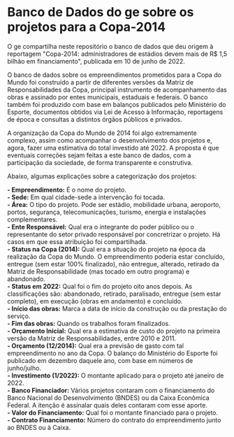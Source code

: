 # Banco de Dados do ge sobre os projetos para a Copa-2014

O ge compartilha neste repositório o banco de dados que deu origem à reportagem "Copa-2014: administradores de estádios devem mais de R$ 1,5 bilhão em financiamento", publicada em 10 de junho de 2022.

O banco de dados sobre os empreendimentos prometidos para a Copa do Mundo foi construído a partir de diferentes versões da Matriz de Responsabilidades da Copa, principal instrumento de acompanhamento das obras e assinado por entes municipais, estaduais e federais. O banco também foi produzido com base em balanços publicados pelo Ministério do Esporte, documentos obtidos via Lei de Acesso à Informação, reportagens de época e consultas a distintos órgãos públicos e privados.

A organização da Copa do Mundo de 2014 foi algo extremamente complexo, assim como acompanhar o desenvolvimento dos projetos e, agora, fazer uma estimativa do total investido até 2022. A proposta é que eventuais correções sejam feitas a este banco de dados, com a participação da sociedade, de forma transparente e construtiva. 

Abaixo, algumas explicações sobre a categorização dos projetos:

**- Empreendimento:** É o nome do projeto.  
**- Sede:** Em qual cidade-sede a intervenção foi tocada.  
**- Área:** O tipo do projeto. Pode ser estádio, mobilidade urbana, aeroporto, portos, segurança, telecomunicações, turismo, energia e instalações complementares.  
**- Ente Responsável:** Qual era o integrante do poder público ou o representante do setor privado responsável por concretrizar o projeto. Há casos em que essa atribuição foi compartilhada.  
**- Status na Copa (2014):** Qual era a situação do projeto na época da realização da Copa do Mundo. O empreendimento poderia estar concluído, entregue (sem estar 100% finalizado), não entregue, alterado, retirado da Matriz de Responsabilidade (mas tocado em outro programa) e abandonado.  
**- Status em 2022:** Qual foi o fim do projeto oito anos depois. As classificações são: abandonado, retirado, paralisado, entregue (sem estar completo), em execução (obras em andamento) e concluído.   
**- Início das obras:** Marca a data de início da construção ou da prestação do serviço.  
**- Fim das obras:** Quando os trabalhos foram finalizados.  
**- Orçamento Inicial:** Qual era a estimativa de custo do projeto na primeira versão da Matriz de Responsabilidades, entre 2010 e 2011.  
**- Orçamento (12/2014):** Qual era a previsão de gasto com tal empreendimento no ano da Copa. O balanço do Ministério do Esporte foi publicado em dezembro daquele ano, com base em números de junho/julho.  
**- Investimento (1/2022):** O montante aplicado para o projeto até janeiro de 2022.  
**- Banco Financiador:** Vários projetos contaram com o financiamento do Banco Nacional do Desenvolvimento (BNDES) ou da Caixa Econômica Federal. A itenção é assinalar quais deles contaram com esse aporte.  
**- Valor do Financiamento:** Qual foi o montante financiado para o projeto.  
**- Contrato Financiamento:** Número do contrato do empreendimento junto ao BNDES ou à Caixa.   
